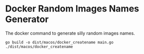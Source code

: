 # Docker Random Images Names Generator
The docker command to generate silly random images names.

```
go build -o dist/macos/docker_createname main.go
./dist/macos/docker_createname
```
